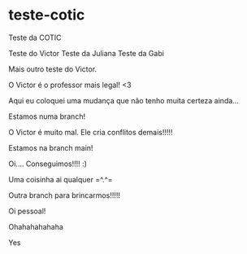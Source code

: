 # teste-cotic
Teste da COTIC

Teste do Victor
Teste da Juliana
Teste da Gabi

Mais outro teste do Victor.

O Victor é o professor mais legal! <3

Aqui eu coloquei uma mudança que não tenho muita certeza ainda...

Estamos numa branch!

O Victor é muito mal. Ele cria conflitos demais!!!!!

Estamos na branch main!

Oi.... Conseguimos!!!! :)

Uma coisinha ai qualquer =^.^=

Outra branch para brincarmos!!!!!


Oi pessoal!

Ohahahahahaha

Yes
